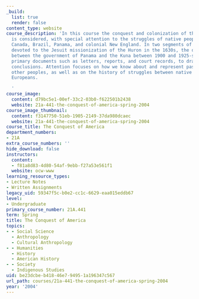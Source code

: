 ```yaml
---
_build:
  list: true
  render: false
content_type: website
course_description: 'In this course the conquest and colonization of the Americas
  is considered, with special attention to the struggles of native peoples in Guatemala,
  Canada, Brazil, Panama, and colonial New England. In two segments of the course-one
  devoted to the Jesuit missionization of the Huron in the 1630s, the other to struggles
  between the government of Panama and the Kuna between 1900 and 1925-students examine
  primary documents such as letters, reports, and court records, to draw their own
  conclusions. Attention focuses on how we know about and represent past eras and
  other peoples, as well as on the history of struggles between native Americans and
  Europeans.

  '
course_image:
  content: d79bc5e1-00ef-33c2-03b0-f622501b2438
  website: 21a-441-the-conquest-of-america-spring-2004
course_image_thumbnail:
  content: f3147750-51eb-1905-2149-37da980dcaec
  website: 21a-441-the-conquest-of-america-spring-2004
course_title: The Conquest of America
department_numbers:
- 21A
extra_course_numbers: ''
hide_download: false
instructors:
  content:
  - f81a8d83-4d80-54af-9ebb-f27a53e561f1
  website: ocw-www
learning_resource_types:
- Lecture Notes
- Written Assignments
legacy_uid: 59347f5c-b0e2-cc1c-6629-eaa015eddb67
level:
- Undergraduate
primary_course_number: 21A.441
term: Spring
title: The Conquest of America
topics:
- - Social Science
  - Anthropology
  - Cultural Anthropology
- - Humanities
  - History
  - American History
- - Society
  - Indigenous Studies
uid: be23dcbe-b418-46e7-9495-1a196347c567
url_path: courses/21a-441-the-conquest-of-america-spring-2004
year: '2004'
---
```

